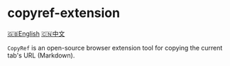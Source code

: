 # copyref-extension

[🇬🇧English](README.md) [🇨🇳中文](README-CN.md)

`CopyRef` is an open-source browser extension tool for copying the current tab's URL (Markdown).
